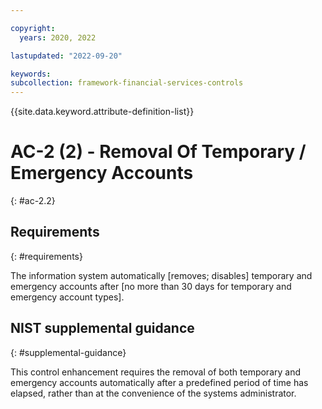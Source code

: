 ```yaml
---

copyright:
  years: 2020, 2022

lastupdated: "2022-09-20"

keywords: 
subcollection: framework-financial-services-controls
---
```


{{site.data.keyword.attribute-definition-list}}

# AC-2 (2) - Removal Of Temporary / Emergency Accounts
{: #ac-2.2}

## Requirements
{: #requirements}

The information system automatically [removes; disables] temporary and emergency accounts after [no more than 30 days for temporary and emergency account types].

## NIST supplemental guidance
{: #supplemental-guidance}

This control enhancement requires the removal of both temporary and emergency accounts automatically after a predefined period of time has elapsed, rather than at the convenience of the systems administrator.

